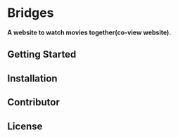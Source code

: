 # Bridges
**A website to watch movies together(co-view website).**
## Getting Started
## Installation
## Contributor
## License